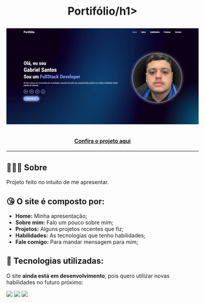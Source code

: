 <h1 align="center">Portifólio/h1>

![Imagem do projeto finalizado](./src/imgs/preview.png)

<h4 align="center"><a href="https://myportfolio-gabriel-santos.netlify.app/">Confira o projeto aqui</a></h4>

---

## 👨🏻‍💻 Sobre

Projeto feito no intuito de me apresentar.

## 😘 O site é composto por:

- **Home:** Minha apresentação;
- **Sobre mim:** Falo um pouco sobre mim;
- **Projetos:** Alguns projetos recentes que fiz;
- **Habilidades:** As tecnologias que tenho habilidades;
- **Fale comigo:** Para mandar mensagem para mim;

## 🧠 Tecnologias utilizadas:

O site **ainda está em desenvolvimento**, pois quero utilizar novas habilidades no futuro próximo:

<div>
    <img src="https://img.shields.io/badge/HTML5-E34F26?style=for-the-badge&logo=html5&logoColor=white" />
    <img src="https://img.shields.io/badge/CSS3-1572B6?style=for-the-badge&logo=css3&logoColor=white" />
    <img src="https://img.shields.io/badge/JavaScript-F7DF1E?style=for-the-badge&logo=javascript&logoColor=black" />
</div>
